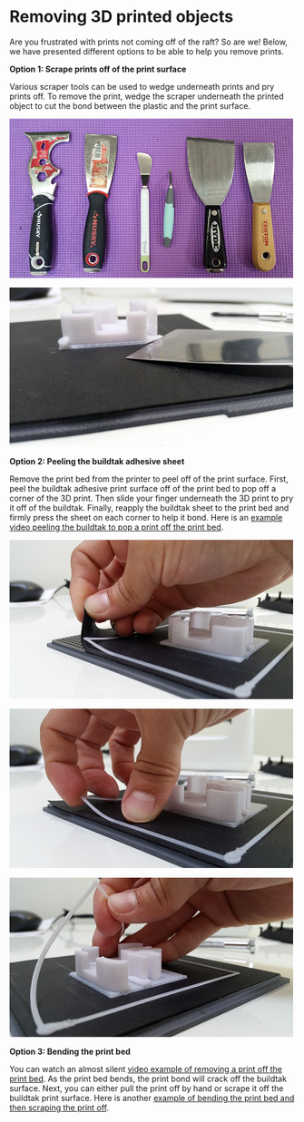 # Removing 3D printed objects

 Are you frustrated with prints not coming off of the raft? So are we! Below, we have presented different options to be able to help you remove prints.

**Option 1: Scrape prints off of the print surface**

Various scraper tools can be used to wedge underneath prints and pry prints off. To remove the print, wedge the scraper underneath the printed object to cut the bond between the plastic and the print surface. 

![](../.gitbook/assets/image%20%2813%29.png)

![](../.gitbook/assets/image%20%2810%29.png)

**Option 2: Peeling the buildtak adhesive sheet**

Remove the print bed from the printer to peel off of the print surface. First, peel the buildtak adhesive print surface off of the print bed to pop off a corner of the 3D print. Then slide your finger underneath the 3D print to pry it off of the buildtak. Finally, reapply the buildtak sheet to the print bed and firmly press the sheet on each corner to help it bond. Here is an [example video peeling the buildtak to pop a print off the print bed](https://www.dropbox.com/s/qgfqceirv516acx/11_RemovingPrintsPeelingBuildtak.mp4?dl=0).

![](../.gitbook/assets/image%20%287%29.png)

  


![](../.gitbook/assets/image%20%2814%29.png)

  


![](../.gitbook/assets/image%20%2820%29.png)

**Option 3: Bending the print bed**

You can watch an almost silent [video example of removing a print off the print bed](https://www.dropbox.com/sc/k710cxathkec35x/AAC2hgakie_8Hku5bVa9UDlDa). As the print bed bends, the print bond will crack off the buildtak surface. Next, you can either pull the print off by hand or scrape it off the buildtak print surface. Here is another [example of bending the print bed and then scraping the print off](https://www.dropbox.com/s/uil6jguoj06emuf/12_RemovePrintBendBed.mp4?dl=0). 

